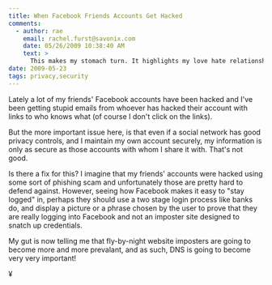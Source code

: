 ```yaml
---
title: When Facebook Friends Accounts Get Hacked
comments:
  - author: rae
    email: rachel.furst@savonix.com
    date: 05/26/2009 10:38:40 AM
    text: >
      This makes my stomach turn. It highlights my love hate relationship with social networking websites.<br/><br/>I love to be connected and hate to be infected.
date: 2009-05-23
tags: privacy,security
---
```

Lately a lot of my friends' Facebook accounts have been hacked and I've been getting stupid emails from whoever has hacked their account with links to who knows what (of course I don't click on the links).

But the more important issue here, is that even if a social network has good privacy controls, and I maintain my own account securely, my information is only as secure as those accounts with whom I share it with. That's not good.

Is there a fix for this? I imagine that my friends' accounts were hacked using some sort of phishing scam and unfortunately those are pretty hard to defend against. However, seeing how Facebook makes it easy to "stay logged" in, perhaps they should use a two stage login process like banks do, and display a picture or a phrase chosen by the user to prove that they are really logging into Facebook and not an imposter site designed to snatch up credentials.

My gut is now telling me that fly-by-night website imposters are going to become more and more prevalant, and as such, DNS is going to become very very important!

¥


